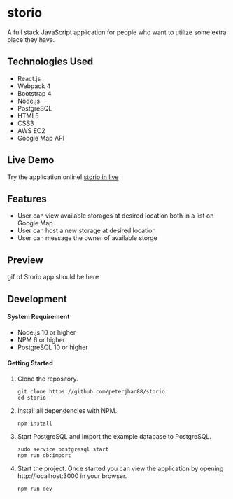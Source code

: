 # storio
A full stack JavaScript application for people who want to utilize some extra place they have.
## Technologies Used
- React.js
- Webpack 4
- Bootstrap 4
- Node.js
- PostgreSQL
- HTML5
- CSS3
- AWS EC2
- Google Map API
## Live Demo
Try the application online! [storio in live](https://storio-dev.peterjhan.com/)
## Features
- User can view available storages at desired location both in a list on Google Map
- User can host a new storage at desired location
- User can message the owner of available storge
## Preview
gif of Storio app should be here
## Development
#### System Requirement

- Node.js 10 or higher
- NPM 6 or higher
- PostgreSQL 10 or higher

#### Getting Started

1. Clone the repository.

    ```shell
    git clone https://github.com/peterjhan88/storio
    cd storio
    ```

1. Install all dependencies with NPM.

    ```shell
    npm install
    ```

1. Start PostgreSQL and Import the example database to PostgreSQL.

    ```shell
    sudo service postgresql start
    npm run db:import
    ```

1. Start the project. Once started you can view the application by opening http://localhost:3000 in your browser.

    ```shell
    npm run dev
    ```
